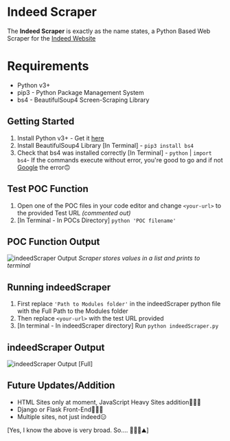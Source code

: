 # Indeed Scraper

The **Indeed Scraper** is exactly as the name states, a Python Based Web Scraper for the [Indeed Website](https://www.indeed.co.za/)


# Requirements

 - Python v3+
 - pip3 - Python Package Management System
 - bs4 - BeautifulSoup4 Screen-Scraping Library

## Getting Started

 1. Install Python v3+ - Get it [here](https://www.python.org/downloads/)
 2. Install BeautifulSoup4 Library [In Terminal] - `pip3 install bs4`
 3. Check that bs4 was installed correctly [In Terminal] - `python` | `import bs4`- If the commands execute without error, you're good to go and if not [Google](https://www.google.com/) the error🙃

## Test POC Function
1. Open one of the POC files in your code editor and change `<your-url>` to the provided Test URL *(commented out)*
2. [In Terminal - In POCs Directory] `python 'POC filename'`

## POC Function Output

![indeedScraper Output](https://i.imgur.com/oEYv3S6.png)
*Scraper stores values in a list and prints to terminal*

## Running indeedScraper
1. First replace `'Path to Modules folder'` in the indeedScraper python file with the Full Path to the Modules folder
2. Then replace `<your-url>` with the test URL provided
3. [In terminal - In indeedScraper directory] Run `python indeedScraper.py`

## indeedScraper Output
![indeedScraper Output [Full]](https://i.imgur.com/0EfM9Pj.png)

## Future Updates/Addition

 - HTML Sites only at moment, JavaScript Heavy Sites addition👨🏽‍🏭
 - Django or Flask Front-End👨🏽‍🔬
 - Multiple sites, not just indeed😑

[Yes, I know the above is very broad. So.... 🤾🏽‍♂️⛰️]
